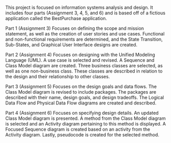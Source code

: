 This project is focused on information systems analysis and design. It includes four parts (Assignment 3, 4, 5, and 6) and is based off of a fictious application called the BestPurchase application.

Part 1 (Assignment 3)
Focuses on defining the scope and mission statement, as well as the creation of user stories and use cases. Functional and non-functional requirements are determined, and the State Transition, Sub-States, and Graphical User Interface designs are created.

Part 2 (Assignment 4)
Focuses on designing with the Unified Modeling Language (UML). A use case is selected and revised. A Sequence and Class Model diagram are created. Three business classes are selected, as well as one non-business class. These classes are described in relation to the design and their relationship to other classes.

Part 3 (Assignment 5)
Focuses on the design goals and data flows. The Class Model diagram is revised to include packages. The packages are described with their name, design goals, and design tradeoffs. The Logical Data Flow and Physical Data Flow diagrams are created and described.

Part 4 (Assignment 6)
Focuses on specifying design details. An updated Class Model diagram is presented. A method from the Class Model diagram is selected and an Activity diagram pertaining to this method is displayed. A Focused Sequence diagram is created based on an activity from the Activity diagram. Lastly, pseudocode is created for the selected method.
